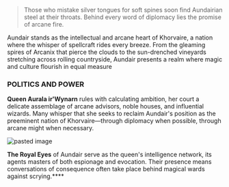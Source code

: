 > Those who mistake silver tongues for soft spines soon find Aundairian steel at their throats. Behind every word of diplomacy lies the promise of arcane fire.

Aundair stands as the intellectual and arcane heart of Khorvaire, a nation where the whisper of spellcraft rides every breeze. From the gleaming spires of Arcanix that pierce the clouds to the sun-drenched vineyards stretching across rolling countryside, Aundair presents a realm where magic and culture flourish in equal measure

### POLITICS AND POWER

**Queen Aurala ir'Wynarn** rules with calculating ambition, her court a delicate assemblage of arcane advisors, noble houses, and influential wizards. Many whisper that she seeks to reclaim Aundair's position as the preeminent nation of Khorvaire—through diplomacy when possible, through arcane might when necessary.

![pasted image](https://encrypted-tbn0.gstatic.com/images?q=tbn:ANd9GcTQB9hOs1y6M-GnYsjorfoxgafXGWUYsOgBEw&s)


**The Royal Eyes** of Aundair serve as the queen's intelligence network, its agents masters of both espionage and evocation. Their presence means conversations of consequence often take place behind magical wards against scrying.****